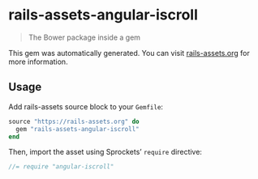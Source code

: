 # rails-assets-angular-iscroll

> The Bower package inside a gem

This gem was automatically generated. You can visit [rails-assets.org](https://rails-assets.org) for more information.

## Usage

Add rails-assets source block to your `Gemfile`:

```ruby
source "https://rails-assets.org" do
  gem "rails-assets-angular-iscroll"
end

```

Then, import the asset using Sprockets’ `require` directive:

```js
//= require "angular-iscroll"
```
